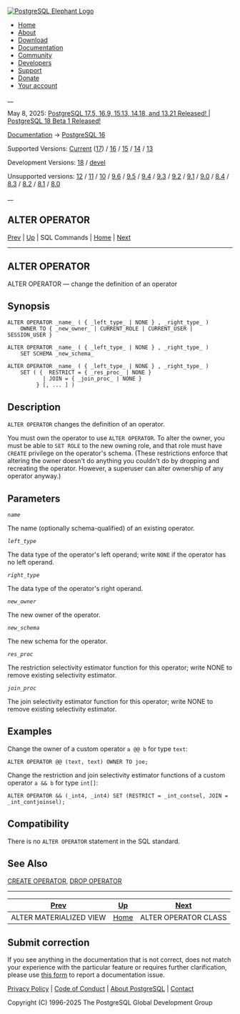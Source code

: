 [ ![PostgreSQL Elephant Logo](/media/img/about/press/elephant.png) ](/)

  * [Home](/ "Home")
  * [About](/about/ "About")
  * [Download](/download/ "Download")
  * [Documentation](/docs/ "Documentation")
  * [Community](/community/ "Community")
  * [Developers](/developer/ "Developers")
  * [Support](/support/ "Support")
  * [Donate](/about/donate/ "Donate")
  * [Your account](/account/ "Your account")

__

May 8, 2025: [ PostgreSQL 17.5, 16.9, 15.13, 14.18, and 13.21 Released! ](/about/news/postgresql-175-169-1513-1418-and-1321-released-3072/) | [ PostgreSQL 18 Beta 1 Released! ](/about/news/postgresql-18-beta-1-released-3070/)

[Documentation](/docs/ "Documentation") -> [PostgreSQL
16](/docs/16/index.html)

Supported Versions: [Current](/docs/current/sql-alteroperator.html "PostgreSQL
17 - ALTER OPERATOR") ([17](/docs/17/sql-alteroperator.html "PostgreSQL 17 -
ALTER OPERATOR")) / [16](/docs/16/sql-alteroperator.html "PostgreSQL 16 -
ALTER OPERATOR") / [15](/docs/15/sql-alteroperator.html "PostgreSQL 15 - ALTER
OPERATOR") / [14](/docs/14/sql-alteroperator.html "PostgreSQL 14 - ALTER
OPERATOR") / [13](/docs/13/sql-alteroperator.html "PostgreSQL 13 - ALTER
OPERATOR")

Development Versions: [18](/docs/18/sql-alteroperator.html "PostgreSQL 18 -
ALTER OPERATOR") / [devel](/docs/devel/sql-alteroperator.html "PostgreSQL
devel - ALTER OPERATOR")

Unsupported versions: [12](/docs/12/sql-alteroperator.html "PostgreSQL 12 -
ALTER OPERATOR") / [11](/docs/11/sql-alteroperator.html "PostgreSQL 11 - ALTER
OPERATOR") / [10](/docs/10/sql-alteroperator.html "PostgreSQL 10 - ALTER
OPERATOR") / [9.6](/docs/9.6/sql-alteroperator.html "PostgreSQL 9.6 - ALTER
OPERATOR") / [9.5](/docs/9.5/sql-alteroperator.html "PostgreSQL 9.5 - ALTER
OPERATOR") / [9.4](/docs/9.4/sql-alteroperator.html "PostgreSQL 9.4 - ALTER
OPERATOR") / [9.3](/docs/9.3/sql-alteroperator.html "PostgreSQL 9.3 - ALTER
OPERATOR") / [9.2](/docs/9.2/sql-alteroperator.html "PostgreSQL 9.2 - ALTER
OPERATOR") / [9.1](/docs/9.1/sql-alteroperator.html "PostgreSQL 9.1 - ALTER
OPERATOR") / [9.0](/docs/9.0/sql-alteroperator.html "PostgreSQL 9.0 - ALTER
OPERATOR") / [8.4](/docs/8.4/sql-alteroperator.html "PostgreSQL 8.4 - ALTER
OPERATOR") / [8.3](/docs/8.3/sql-alteroperator.html "PostgreSQL 8.3 - ALTER
OPERATOR") / [8.2](/docs/8.2/sql-alteroperator.html "PostgreSQL 8.2 - ALTER
OPERATOR") / [8.1](/docs/8.1/sql-alteroperator.html "PostgreSQL 8.1 - ALTER
OPERATOR") / [8.0](/docs/8.0/sql-alteroperator.html "PostgreSQL 8.0 - ALTER
OPERATOR")

__

ALTER OPERATOR  
---  
[Prev](sql-altermaterializedview.html "ALTER MATERIALIZED VIEW")  | [Up](sql-commands.html "SQL Commands") | SQL Commands | [Home](index.html "PostgreSQL 16.9 Documentation") |  [Next](sql-alteropclass.html "ALTER OPERATOR CLASS")  
  
* * *

## ALTER OPERATOR

ALTER OPERATOR — change the definition of an operator

## Synopsis

    
    
    ALTER OPERATOR _name_ ( { _left_type_ | NONE } , _right_type_ )
        OWNER TO { _new_owner_ | CURRENT_ROLE | CURRENT_USER | SESSION_USER }
    
    ALTER OPERATOR _name_ ( { _left_type_ | NONE } , _right_type_ )
        SET SCHEMA _new_schema_
    
    ALTER OPERATOR _name_ ( { _left_type_ | NONE } , _right_type_ )
        SET ( {  RESTRICT = { _res_proc_ | NONE }
               | JOIN = { _join_proc_ | NONE }
             } [, ... ] )
    

## Description

`ALTER OPERATOR` changes the definition of an operator.

You must own the operator to use `ALTER OPERATOR`. To alter the owner, you
must be able to `SET ROLE` to the new owning role, and that role must have
`CREATE` privilege on the operator's schema. (These restrictions enforce that
altering the owner doesn't do anything you couldn't do by dropping and
recreating the operator. However, a superuser can alter ownership of any
operator anyway.)

## Parameters

_`name`_

    

The name (optionally schema-qualified) of an existing operator.

_`left_type`_

    

The data type of the operator's left operand; write `NONE` if the operator has
no left operand.

_`right_type`_

    

The data type of the operator's right operand.

_`new_owner`_

    

The new owner of the operator.

_`new_schema`_

    

The new schema for the operator.

_`res_proc`_

    

The restriction selectivity estimator function for this operator; write NONE
to remove existing selectivity estimator.

_`join_proc`_

    

The join selectivity estimator function for this operator; write NONE to
remove existing selectivity estimator.

## Examples

Change the owner of a custom operator `a @@ b` for type `text`:

    
    
    ALTER OPERATOR @@ (text, text) OWNER TO joe;
    

Change the restriction and join selectivity estimator functions of a custom
operator `a && b` for type `int[]`:

    
    
    ALTER OPERATOR && (_int4, _int4) SET (RESTRICT = _int_contsel, JOIN = _int_contjoinsel);
    

## Compatibility

There is no `ALTER OPERATOR` statement in the SQL standard.

## See Also

[CREATE OPERATOR](sql-createoperator.html "CREATE OPERATOR"), [DROP
OPERATOR](sql-dropoperator.html "DROP OPERATOR")

* * *

[Prev](sql-altermaterializedview.html "ALTER MATERIALIZED VIEW")  | [Up](sql-commands.html "SQL Commands") |  [Next](sql-alteropclass.html "ALTER OPERATOR CLASS")  
---|---|---  
ALTER MATERIALIZED VIEW  | [Home](index.html "PostgreSQL 16.9 Documentation") |  ALTER OPERATOR CLASS  
  
## Submit correction

If you see anything in the documentation that is not correct, does not match
your experience with the particular feature or requires further clarification,
please use [this form](/account/comments/new/16/sql-alteroperator.html/) to
report a documentation issue.

[Privacy Policy](/about/privacypolicy) | [Code of Conduct](/about/policies/coc/) | [About PostgreSQL](/about/) | [Contact](/about/contact/)  

Copyright (C) 1996-2025 The PostgreSQL Global Development Group

